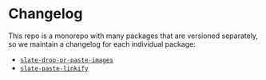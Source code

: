 # Changelog

This repo is a monorepo with many packages that are versioned separately, so we maintain a changelog for each individual package:

- [`slate-drop-or-paste-images`](./packages/slate-drop-or-paste-images/Changelog.md)
- [`slate-paste-linkify`](./packages/slate-paste-linkify/Changelog.md)
